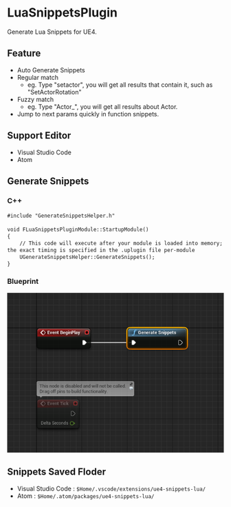 # LuaSnippetsPlugin
Generate Lua Snippets for UE4.

## Feature
- Auto Generate Snippets
- Regular match
    - eg. Type "setactor", you will get all results that contain it, such as "SetActorRotation"
- Fuzzy match
    - eg. Type "Actor_", you will get all results about Actor.
- Jump to next params quickly in function snippets.

## Support Editor
- Visual Studio Code
- Atom

## Generate Snippets
### C++
```
#include "GenerateSnippetsHelper.h"

void FLuaSnippetsPluginModule::StartupModule()
{
	// This code will execute after your module is loaded into memory; the exact timing is specified in the .uplugin file per-module
    UGenerateSnippetsHelper::GenerateSnippets();
}
```

### Blueprint
![Generate in blueprint](Images/generate-in-blueprint.png)

## Snippets Saved Floder
- Visual Studio Code : `$Home/.vscode/extensions/ue4-snippets-lua/`
- Atom : `$Home/.atom/packages/ue4-snippets-lua/`
